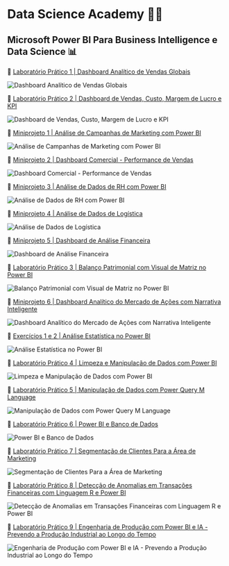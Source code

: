 
# Data Science Academy 👩‍💻  

## Microsoft Power BI Para Business Intelligence e Data Science 📊

🔗 [Laboratório Prático 1 | Dashboard Analítico de Vendas Globais](/LaboratorioPratico1)

![Dashboard Analítico de Vendas Globais](LaboratorioPratico1/Lab1.png)

🔗 [Laboratório Prático 2 | Dashboard de Vendas, Custo, Margem de Lucro e KPI](/LaboratorioPratico2)

![Dashboard de Vendas, Custo, Margem de Lucro e KPI](LaboratorioPratico2/Lab2.png)

🔗 [Miniprojeto 1 | Análise de Campanhas de Marketing com Power BI](/Miniprojeto1)

![Análise de Campanhas de Marketing com Power BI](Miniprojeto1/Miniprojeto1.gif)

🔗 [Miniprojeto 2 | Dashboard Comercial - Performance de Vendas](/Miniprojeto2)

![Dashboard Comercial - Performance de Vendas](Miniprojeto2/Miniprojeto2.gif)

🔗 [Miniprojeto 3 | Análise de Dados de RH com Power BI](/Miniprojeto3)

![Análise de Dados de RH com Power BI](Miniprojeto3/Miniprojeto3.png)

🔗 [Miniprojeto 4 | Análise de Dados de Logística](/Miniprojeto4)

![Análise de Dados de Logística](Miniprojeto4/Miniprojeto4.png)

🔗 [Miniprojeto 5 | Dashboard de Análise Financeira](/Miniprojeto5)

![Dashboard de Análise Financeira](Miniprojeto5/Miniprojeto5.png)

🔗 [Laboratório Prático 3 | Balanço Patrimonial com Visual de Matriz no Power BI](/LaboratorioPratico3)

![Balanço Patrimonial com Visual de Matriz no Power BI](LaboratorioPratico3/Lab3.png)

🔗 [Miniprojeto 6 | Dashboard Analítico do Mercado de Ações com Narrativa Inteligente](/Miniprojeto6)

![Dashboard Analítico do Mercado de Ações com Narrativa Inteligente](Miniprojeto6/Miniprojeto6.png)

🔗 [Exercícios 1 e 2 | Análise Estatística no Power BI](/Exercicio)

![Análise Estatística no Power BI](Exercicio/Exercicio.png)

🔗 [Laboratório Prático 4 | Limpeza e Manipulação de Dados com Power BI](/LaboratorioPratico4)

![Limpeza e Manipulação de Dados com Power BI](LaboratorioPratico4/Lab4.gif)

🔗 [Laboratório Prático 5 | Manipulação de Dados com Power Query M Language](/LaboratorioPratico5)

![Manipulação de Dados com Power Query M Language](LaboratorioPratico5/Lab5.png)

🔗 [Laboratório Prático 6 | Power BI e Banco de Dados](/LaboratorioPratico6)

![Power BI e Banco de Dados](LaboratorioPratico6/Lab6.gif)

🔗 [Laboratório Prático 7 | Segmentação de Clientes Para a Área de Marketing](/LaboratorioPratico7)

![Segmentação de Clientes Para a Área de Marketing](LaboratorioPratico7/Lab7.png)

🔗 [Laboratório Prático 8 | Detecção de Anomalias em Transações Financeiras com Linguagem R e Power BI](/LaboratorioPratico8)

![Detecção de Anomalias em Transações Financeiras com Linguagem R e Power BI](LaboratorioPratico8/Lab8.png)

🔗 [Laboratório Prático 9 | Engenharia de Produção com Power BI e IA - Prevendo a Produção Industrial ao Longo do Tempo](/LaboratorioPratico9)

![Engenharia de Produção com Power BI e IA - Prevendo a Produção Industrial ao Longo do Tempo](LaboratorioPratico9/Lab9.png)

